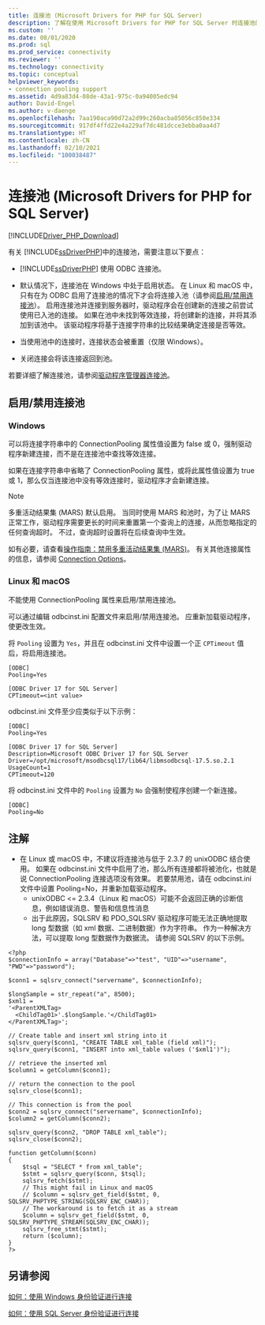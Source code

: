 ```yaml
---
title: 连接池 (Microsoft Drivers for PHP for SQL Server)
description: 了解在使用 Microsoft Drivers for PHP for SQL Server 时连接池的详细信息，以及体验因操作系统有何不同。
ms.custom: ''
ms.date: 08/01/2020
ms.prod: sql
ms.prod_service: connectivity
ms.reviewer: ''
ms.technology: connectivity
ms.topic: conceptual
helpviewer_keywords:
- connection pooling support
ms.assetid: 4d9a83d4-08de-43a1-975c-0a94005edc94
author: David-Engel
ms.author: v-daenge
ms.openlocfilehash: 7aa190aca90d72a2d99c260acba85056c850e334
ms.sourcegitcommit: 917df4ffd22e4a229af7dc481dcce3ebba0aa4d7
ms.translationtype: HT
ms.contentlocale: zh-CN
ms.lasthandoff: 02/10/2021
ms.locfileid: "100038487"
---
```

# <a name="connection-pooling-microsoft-drivers-for-php-for-sql-server"></a>连接池 (Microsoft Drivers for PHP for SQL Server)
[!INCLUDE[Driver_PHP_Download](../../includes/driver_php_download.md)]

有关 [!INCLUDE[ssDriverPHP](../../includes/ssdriverphp_md.md)]中的连接池，需要注意以下要点：  
  
-   [!INCLUDE[ssDriverPHP](../../includes/ssdriverphp_md.md)] 使用 ODBC 连接池。  
  
-   默认情况下，连接池在 Windows 中处于启用状态。 在 Linux 和 macOS 中，只有在为 ODBC 启用了连接池的情况下才会将连接入池（请参阅[启用/禁用连接池](#enablingdisabling-connection-pooling)）。 启用连接池并连接到服务器时，驱动程序会在创建新的连接之前尝试使用已入池的连接。 如果在池中未找到等效连接，将创建新的连接，并将其添加到该池中。 该驱动程序将基于连接字符串的比较结果确定连接是否等效。  
  
-   当使用池中的连接时，连接状态会被重置（仅限 Windows）。  
  
-   关闭连接会将该连接返回到池。  
  
若要详细了解连接池，请参阅[驱动程序管理器连接池](../../odbc/reference/develop-app/driver-manager-connection-pooling.md)。  
  
## <a name="enablingdisabling-connection-pooling"></a>启用/禁用连接池
### <a name="windows"></a>Windows
可以将连接字符串中的 ConnectionPooling 属性值设置为 false 或 0，强制驱动程序新建连接，而不是在连接池中查找等效连接。  
  
如果在连接字符串中省略了 ConnectionPooling 属性，或将此属性值设置为 true 或 1，那么仅当连接池中没有等效连接时，驱动程序才会新建连接。  

> [!NOTE]  
> 多重活动结果集 (MARS) 默认启用。 当同时使用 MARS 和池时，为了让 MARS 正常工作，驱动程序需要更长的时间来重置第一个查询上的连接，从而忽略指定的任何查询超时。 不过，查询超时设置将在后续查询中生效。
  
如有必要，请查看[操作指南：禁用多重活动结果集 (MARS)](../../connect/php/how-to-disable-multiple-active-resultsets-mars.md)。 有关其他连接属性的信息，请参阅 [Connection Options](../../connect/php/connection-options.md)。  

### <a name="linux-and-macos"></a>Linux 和 macOS
不能使用 ConnectionPooling 属性来启用/禁用连接池。 

可以通过编辑 odbcinst.ini 配置文件来启用/禁用连接池。 应重新加载驱动程序，使更改生效。

将 `Pooling` 设置为 `Yes`，并且在 odbcinst.ini 文件中设置一个正 `CPTimeout` 值后，将启用连接池。 
```
[ODBC]
Pooling=Yes

[ODBC Driver 17 for SQL Server]
CPTimeout=<int value>
```
  
odbcinst.ini 文件至少应类似于以下示例：

```
[ODBC]
Pooling=Yes

[ODBC Driver 17 for SQL Server]
Description=Microsoft ODBC Driver 17 for SQL Server
Driver=/opt/microsoft/msodbcsql17/lib64/libmsodbcsql-17.5.so.2.1
UsageCount=1
CPTimeout=120
```

将 odbcinst.ini 文件中的 `Pooling` 设置为 `No` 会强制使程序创建一个新连接。
```
[ODBC]
Pooling=No
```

## <a name="remarks"></a>注解
- 在 Linux 或 macOS 中，不建议将连接池与低于 2.3.7 的 unixODBC 结合使用。 如果在 odbcinst.ini 文件中启用了池，那么所有连接都将被池化，也就是说 ConnectionPooling 连接选项没有效果。 若要禁用池，请在 odbcinst.ini 文件中设置 Pooling=No，并重新加载驱动程序。 
  - unixODBC <= 2.3.4（Linux 和 macOS）可能不会返回正确的诊断信息，例如错误消息、警告和信息性消息
  - 出于此原因，SQLSRV 和 PDO_SQLSRV 驱动程序可能无法正确地提取 long 型数据（如 xml 数据、二进制数据）作为字符串。 作为一种解决方法，可以提取 long 型数据作为数据流。 请参阅 SQLSRV 的以下示例。

```
<?php
$connectionInfo = array("Database"=>"test", "UID"=>"username", "PWD"=>"password");

$conn1 = sqlsrv_connect("servername", $connectionInfo);

$longSample = str_repeat("a", 8500);
$xml1 = 
'<ParentXMLTag>
  <ChildTag01>'.$longSample.'</ChildTag01>
</ParentXMLTag>';

// Create table and insert xml string into it
sqlsrv_query($conn1, "CREATE TABLE xml_table (field xml)");
sqlsrv_query($conn1, "INSERT into xml_table values ('$xml1')");

// retrieve the inserted xml
$column1 = getColumn($conn1);

// return the connection to the pool
sqlsrv_close($conn1);

// This connection is from the pool
$conn2 = sqlsrv_connect("servername", $connectionInfo);
$column2 = getColumn($conn2);

sqlsrv_query($conn2, "DROP TABLE xml_table");
sqlsrv_close($conn2);

function getColumn($conn)
{
    $tsql = "SELECT * from xml_table";
    $stmt = sqlsrv_query($conn, $tsql);
    sqlsrv_fetch($stmt);
    // This might fail in Linux and macOS
    // $column = sqlsrv_get_field($stmt, 0, SQLSRV_PHPTYPE_STRING(SQLSRV_ENC_CHAR));
    // The workaround is to fetch it as a stream
    $column = sqlsrv_get_field($stmt, 0, SQLSRV_PHPTYPE_STREAM(SQLSRV_ENC_CHAR));
    sqlsrv_free_stmt($stmt);
    return ($column);
}
?>
```


## <a name="see-also"></a>另请参阅  
[如何：使用 Windows 身份验证进行连接](../../connect/php/how-to-connect-using-windows-authentication.md)

[如何：使用 SQL Server 身份验证进行连接](../../connect/php/how-to-connect-using-sql-server-authentication.md)  
  
